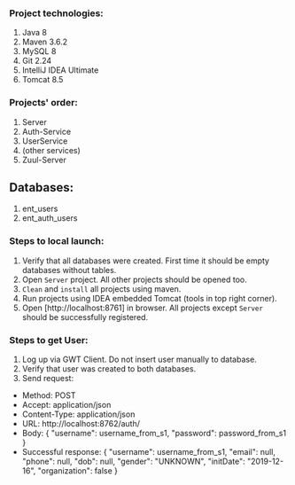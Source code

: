 ### Project technologies:
1) Java 8
2) Maven 3.6.2
3) MySQL 8
4) Git 2.24
5) IntelliJ IDEA Ultimate
6) Tomcat 8.5

### Projects' order:
1. Server
2. Auth-Service
3. UserService
4. (other services)
5. Zuul-Server

## Databases:
1. ent_users
2. ent_auth_users

### Steps to local launch:
1. Verify that all databases were created. First time it should be empty databases without tables.
2. Open `Server` project. All other projects should be opened too.
3. `Clean` and `install` all projects using maven.
4. Run projects using IDEA embedded Tomcat (tools in top right corner).
5. Open [http://localhost:8761] in browser. All projects except `Server` should be successfully registered.

### Steps to get User:
1. Log up via GWT Client. Do not insert user manually to database.
2. Verify that user was created to both databases.
3. Send request:
* Method: POST
* Accept: application/json
* Content-Type: application/json
* URL: http://localhost:8762/auth/
* Body:
{
    "username": username_from_s1,
    "password": password_from_s1
}
* Successful response:
{
    "username": username_from_s1,
    "email": null,
    "phone": null,
    "dob": null,
    "gender": "UNKNOWN",
    "initDate": "2019-12-16",
    "organization": false
}